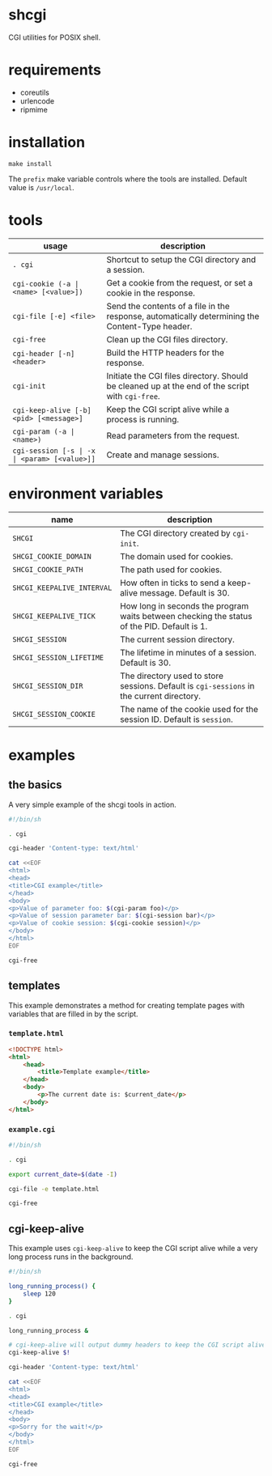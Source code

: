 # shcgi
CGI utilities for POSIX shell.

# requirements
- coreutils
- urlencode
- ripmime

# installation
```
make install
```

The `prefix` make variable controls where the tools are installed.
Default value is `/usr/local`.

# tools

| usage                                         | description                                                                                      |
| --------------------------------------------- | ------------------------------------------------------------------------------------------------ |
| `. cgi`                                       | Shortcut to setup the CGI directory and a session.                                               |
| `cgi-cookie (-a \| <name> [<value>])`         | Get a cookie from the request, or set a cookie in the response.                                  |
| `cgi-file [-e] <file>`                        | Send the contents of a file in the response, automatically determining the Content-Type header.  |
| `cgi-free`                                    | Clean up the CGI files directory.                                                                |
| `cgi-header [-n] <header>`                    | Build the HTTP headers for the response.                                                         |
| `cgi-init`                                    | Initiate the CGI files directory. Should be cleaned up at the end of the script with `cgi-free`. |
| `cgi-keep-alive [-b] <pid> [<message>]`       | Keep the CGI script alive while a process is running.                                            |
| `cgi-param (-a \| <name>)`                    | Read parameters from the request.                                                                |
| `cgi-session [-s \| -x \| <param> [<value>]]` | Create and manage sessions.                                                                      |

# environment variables

| name                       | description                                                                                 |
| -------------------------- | ------------------------------------------------------------------------------------------- |
| `SHCGI`                    | The CGI directory created by `cgi-init`.                                                    |
| `SHCGI_COOKIE_DOMAIN`      | The domain used for cookies.                                                                |
| `SHCGI_COOKIE_PATH`        | The path used for cookies.                                                                  |
| `SHCGI_KEEPALIVE_INTERVAL` | How often in ticks to send a keep-alive message. Default is 30.                             |
| `SHCGI_KEEPALIVE_TICK`     | How long in seconds the program waits between checking the status of the PID. Default is 1. |
| `SHCGI_SESSION`            | The current session directory.                                                              |
| `SHCGI_SESSION_LIFETIME`   | The lifetime in minutes of a session. Default is 30.                                        |
| `SHCGI_SESSION_DIR`        | The directory used to store sessions. Default is `cgi-sessions` in the current directory.   |
| `SHCGI_SESSION_COOKIE`     | The name of the cookie used for the session ID. Default is `session`.                       |

# examples

## the basics
A very simple example of the shcgi tools in action.
```sh
#!/bin/sh

. cgi

cgi-header 'Content-type: text/html'

cat <<EOF
<html>
<head>
<title>CGI example</title>
</head>
<body>
<p>Value of parameter foo: $(cgi-param foo)</p>
<p>Value of session parameter bar: $(cgi-session bar)</p>
<p>Value of cookie session: $(cgi-cookie session)</p>
</body>
</html>
EOF

cgi-free
```

## templates
This example demonstrates a method for creating template pages with variables that are filled in by the script.

### `template.html`
```html
<!DOCTYPE html>
<html>
    <head>
        <title>Template example</title>
    </head>
    <body>
        <p>The current date is: $current_date</p>
    </body>
</html>
```

### `example.cgi`
```sh
#!/bin/sh

. cgi

export current_date=$(date -I)

cgi-file -e template.html

cgi-free
```

## cgi-keep-alive
This example uses `cgi-keep-alive` to keep the CGI script alive while a very long process runs in the background.
```sh
#!/bin/sh

long_running_process() {
    sleep 120
}

. cgi

long_running_process &

# cgi-keep-alive will output dummy headers to keep the CGI script alive until long_running_process completes
cgi-keep-alive $!

cgi-header 'Content-type: text/html'

cat <<EOF
<html>
<head>
<title>CGI example</title>
</head>
<body>
<p>Sorry for the wait!</p>
</body>
</html>
EOF

cgi-free
```
